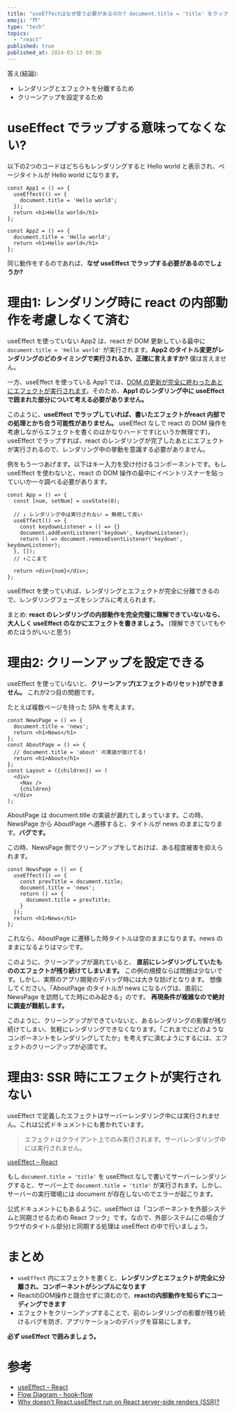 ```yaml
---
title: "useEffectはなぜ使う必要があるのか? document.title = 'title' をラップする理由"
emoji: "⛩️"
type: "tech"
topics:
  - "react"
published: true
published_at: 2024-03-13 09:30
---
```


答え(結論):

- レンダリングとエフェクトを分離するため
- クリーンアップを設定するため

# useEffect でラップする意味ってなくない?
以下の2つのコードはどちらもレンダリングすると Hello world と表示され、ページタイトルが Hello world になります。

```tsx
const App1 = () => {
  useEffect(() => {
    document.title = 'Hello world';
  });
  return <h1>Hello world</h1>
};
```

```tsx
const App2 = () => {
  document.title = 'Hello world';
  return <h1>Hello world</h1>
};
```

同じ動作をするのであれば、**なぜ useEffect でラップする必要があるのでしょうか?**

# 理由1: レンダリング時に react の内部動作を考慮しなくて済む

useEffect を使っていない App2 は、react が DOM 更新している最中に `document.title = 'Hello world'` が実行されます。**App2 のタイトル変更がレンダリングのどのタイミングで実行されるか、正確に言えますか?** 僕は言えません。

一方、useEffect を使っている App1 では、[DOM の更新が完全に終わったあとにエフェクトが実行されます](https://github.com/donavon/hook-flow/blob/master/hook-flow.png)。そのため、**App1 のレンダリング中に useEffect で囲まれた部分について考える必要がありません。**


このように、**useEffect でラップしていれば、書いたエフェクトがreact 内部での処理とかち合う可能性がありません。** useEffect なしで react の DOM 操作を考慮しながらエフェクトを書くのはかなりハードです(というか無理です)。useEffect でラップすれば、react のレンダリングが完了したあとにエフェクトが実行されるので、レンダリング中の挙動を意識する必要がありません。

例をもう一つあげます。以下はキー入力を受け付けるコンポーネントです。もし useEffect を使わないと、react の DOM 操作の最中にイベントリスナーを貼っていいか一々調べる必要があります。

```tsx
const App = () => {
  const [num, setNum] = useState(0);

  // ↓ レンダリング中は実行されない = 無視して良い
  useEffect(() => {
    const keydownListener = () => {}
    document.addEventListener('keydown', keydownListener);
    return () => document.removeEventListener('keydown', keydownListener);
  }, []);
  // ↑ここまで

  return <div>{num}</div>;
};
```

useEffect を使っていれば、レンダリングとエフェクトが完全に分離できるので、レンダリングフェーズをシンプルに考えられます。

まとめ: **react のレンダリングの内部動作を完全完璧に理解できていないなら、大人しく useEffect のなかにエフェクトを書きましょう。** (理解できていてもやめたほうがいいと思う)


# 理由2: クリーンアップを設定できる

useEffect を使っていないと、**クリーンアップ(エフェクトのリセット)ができません。** これが2つ目の問題です。

たとえば複数ページを持った SPA を考えます。

```tsx
const NewsPage = () => {
  document.title = 'news';
  return <h1>News</h1>
};
const AboutPage = () => {
  // document.title = 'about' の実装が抜けてる!
  return <h1>About</h1>
};
const Layout = ({children}) => (
  <div>
    <Nav />
    {children}
  </div>
);
```

AboutPage は document.title の実装が漏れてしまっています。この時、NewsPage から AboutPage へ遷移すると、タイトルが news のままになります。**バグです。**

この時、NewsPage 側でクリーンアップをしておけば、ある程度被害を抑えられます。

```tsx
const NewsPage = () => {
  useEffect(() => {
    const prevTitle = document.title;
    document.title = 'news';
    return () => {
      document.title = prevTitle;
    }
  });
  return <h1>News</h1>
};
```

これなら、AboutPage に遷移した時タイトルは空のままになります。news のままになるよりはマシです。

このように、クリーンアップが漏れていると、 **直前にレンダリングしていたもののエフェクトが残り続けてしまいます。** この例の規模ならば問題は少ないです。しかし、実際のアプリ開発のデバッグ時には大きな妨げとなります。 想像してください。「AboutPage のタイトルが news になるバグは、直前に NewsPage を訪問してた時にのみ起きる」のです。 **再現条件が複雑なので絶対に調査が難航します。**

このように、クリーンアップができていないと、あるレンダリングの影響が残り続けてしまい、気軽にレンダリングできなくなります。「これまでにどのようなコンポーネントをレンダリングしてたか」を考えずに済むようにするには、エフェクトのクリーンアップが必須です。

# 理由3: SSR 時にエフェクトが実行されない

useEffect で定義したエフェクトはサーバーレンダリング中には実行されません。これは公式ドキュメントにも書かれています。

> エフェクトはクライアント上でのみ実行されます。サーバレンダリング中には実行されません。

[useEffect – React](https://ja.react.dev/reference/react/useEffect#useeffect)

もし `document.title = 'title'` を useEffect なしで書いてサーバーレンダリングすると、サーバー上で `document.title = 'title'` が実行されます。しかし、サーバーの実行環境には document が存在しないのでエラーが起こります。

公式ドキュメントにもあるように、useEffect は「コンポーネントを外部システムと同期させるための React フック」です。なので、外部システム(この場合ブラウザのタイトル部分)と同期する処理は useEffect の中で行いましょう。

# まとめ

- `useEffect` 内にエフェクトを書くと、**レンダリングとエフェクトが完全に分離され、コンポーネントがシンプルになります**
- ReactのDOM操作と競合せずに済むので、**reactの内部動作を知らずにコーディングできます**
- エフェクトをクリーンアップすることで、前のレンダリングの影響が残り続けるバグを防ぎ、アプリケーションのデバッグを容易にします。

**必ず useEffect で囲みましょう。**


# 参考

- [useEffect – React](https://ja.react.dev/reference/react/useEffect#useeffect)
- [Flow Diagram - hook-flow](https://github.com/donavon/hook-flow/blob/master/hook-flow.png)
- [Why doesn't React.useEffect run on React server-side renders (SSR)?](https://codewithhugo.com/react-useeffect-ssr/)
